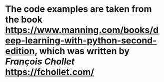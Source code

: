# The code examples are taken from the book https://www.manning.com/books/deep-learning-with-python-second-edition, which was written by *François Chollet* https://fchollet.com/
 
